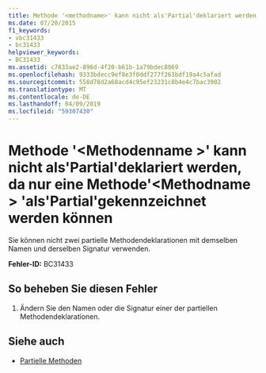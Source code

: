 ```yaml
---
title: Methode '<methodname>' kann nicht als'Partial'deklariert werden, da nur eine Methode'<methodname>'als'Partial'gekennzeichnet werden können
ms.date: 07/20/2015
f1_keywords:
- vbc31433
- bc31433
helpviewer_keywords:
- BC31433
ms.assetid: c7833ae2-896d-4f20-b61b-1a79bdec8069
ms.openlocfilehash: 9333bdecc9ef8e3f0ddf277f263bdf19a4c5afad
ms.sourcegitcommit: 558d78d2a68acd4c95ef23231c8b4e4c7bac3902
ms.translationtype: MT
ms.contentlocale: de-DE
ms.lasthandoff: 04/09/2019
ms.locfileid: "59307430"
---
```

# <a name="method-methodname-cannot-be-declared-partial-because-only-one-method-methodname-can-be-marked-partial"></a>Methode '\<Methodenname >' kann nicht als'Partial'deklariert werden, da nur eine Methode'\<Methodname > 'als'Partial'gekennzeichnet werden können
Sie können nicht zwei partielle Methodendeklarationen mit demselben Namen und derselben Signatur verwenden.  
  
 **Fehler-ID:** BC31433  
  
## <a name="to-correct-this-error"></a>So beheben Sie diesen Fehler  
  
1. Ändern Sie den Namen oder die Signatur einer der partiellen Methodendeklarationen.  
  
## <a name="see-also"></a>Siehe auch

- [Partielle Methoden](../../visual-basic/programming-guide/language-features/procedures/partial-methods.md)
